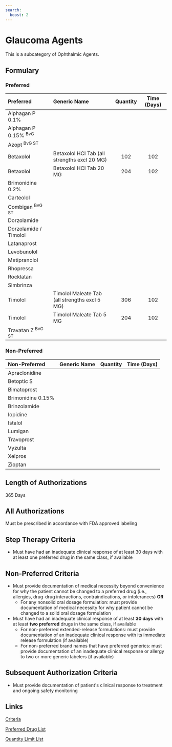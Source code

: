 ```yaml
---
search:
  boost: 2 
---
```

# Glaucoma Agents

This is a subcategory of Ophthalmic Agents.

## Formulary

### Preferred

| Preferred                       | Generic Name                                  | Quantity | Time (Days) |
| :------------------------------ | :-------------------------------------------- | :------: | :---------: |
| Alphagan P 0.1%                 |                                               |          |             |
| Alphagan P 0.15% <sup>BvG</sup> |                                               |          |             |
| Azopt <sup>BvG ST</sup>         |                                               |          |             |
| Betaxolol                       | Betaxolol HCI Tab (all strengths excl 20 MG)  |   102    |     102     |
| Betaxolol                       | Betaxolol HCI Tab 20 MG                       |   204    |     102     |
| Brimonidine 0.2%                |                                               |          |             |
| Carteolol                       |                                               |          |             |
| Combigan <sup>BvG ST</sup>      |                                               |          |             |
| Dorzolamide                     |                                               |          |             |
| Dorzolamide / Timolol           |                                               |          |             |
| Latanaprost                     |                                               |          |             |
| Levobunolol                     |                                               |          |             |
| Metipranolol                    |                                               |          |             |
| Rhopressa                       |                                               |          |             |
| Rocklatan                       |                                               |          |             |
| Simbrinza                       |                                               |          |             |
| Timolol                         | Timolol Maleate Tab (all strengths excl 5 MG) |   306    |     102     |
| Timolol                         | Timolol Maleate Tab 5 MG                      |   204    |     102     |
| Travatan Z <sup>BvG ST</sup>    |                                               |          |             |

### Non-Preferred

| Non-Preferred     | Generic Name | Quantity | Time (Days) |
| :---------------- | :----------- | :------: | :---------: |
| Apraclonidine     |              |          |             |
| Betoptic S        |              |          |             |
| Bimatoprost       |              |          |             |
| Brimonidine 0.15% |              |          |             |
| Brinzolamide      |              |          |             |
| Iopidine          |              |          |             |
| Istalol           |              |          |             |
| Lumigan           |              |          |             |
| Travoprost        |              |          |             |
| Vyzulta           |              |          |             |
| Xelpros           |              |          |             |
| Zioptan           |              |          |             |

## Length of Authorizations

365 Days

## All Authorizations

Must be prescribed in accordance with FDA approved labeling

## Step Therapy Criteria

- Must have had an inadequate clinical response of at least 30 days with at least one
preferred drug in the same class, if available

## Non-Preferred Criteria

- Must provide documentation of medical necessity beyond convenience for why the patient cannot be changed to a preferred drug (i.e., allergies, drug-drug interactions, contraindications, or intolerances) **OR**
    - For any nonsolid oral dosage formulation: must provide documentation of medical necessity for why patient cannot be changed to a solid oral dosage formulation
- Must have had an inadequate clinical response of at least **30 days** with at least **two preferred** drugs in the same class, if available
    - For non-preferred extended-release formulations: must provide documentation of an inadequate clinical response with its immediate release formulation (if available)
    - For non-preferred brand names that have preferred generics: must provide documentation of an inadequate clinical response or allergy to two or more generic labelers (if available)

## Subsequent Authorization Criteria

- Must provide documentation of patient's clinical response to treatment and ongoing safety monitoring

## Links

[Criteria](https://pharmacy.medicaid.ohio.gov/sites/default/files/20230101_UPDL%20_Criteria_APPROVED.pdf#page=87)

[Preferred Drug List](https://pharmacy.medicaid.ohio.gov/sites/default/files/20230101_UPDL_APPROVED_12.13.22.pdf#page=29)

[Quantity Limit List](https://pharmacy.medicaid.ohio.gov/sites/default/files/20230101_Ohio_Medicaid_Quantity_Document_APPROVED.pdf)

